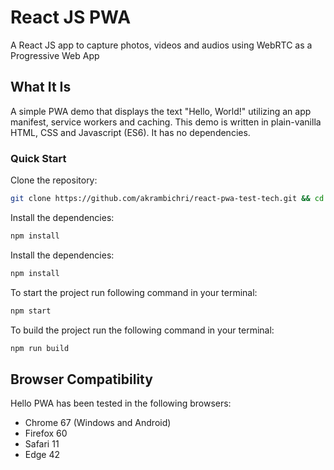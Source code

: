 # React JS PWA
A React JS app to capture photos, videos and audios using WebRTC as a Progressive Web App


## What It Is

A simple PWA demo that displays the text "Hello, World!" utilizing an app manifest, service workers and caching. This demo is written in plain-vanilla HTML, CSS and Javascript (ES6). It has no dependencies.


<!-- #### Demo: [https://demo.reactpwa.com](https://demo.reactpwa.com) -->

### Quick Start
Clone the repository:
```bash
git clone https://github.com/akrambichri/react-pwa-test-tech.git && cd react-pwa-test-tech
```

Install the dependencies:
```bash
npm install
```

Install the dependencies:
```bash
npm install
```

To start the project run following command in your terminal:
```bash
npm start
```

To build the project run the following command in your terminal:
```bash
npm run build
```

## Browser Compatibility

Hello PWA has been tested in the following browsers:

* Chrome 67 (Windows and Android)
* Firefox 60
* Safari 11
* Edge 42